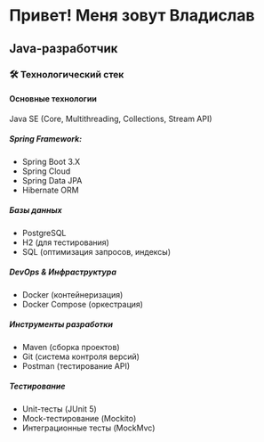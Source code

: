 # Привет! Меня зовут Владислав
## Java-разработчик
### 🛠 Технологический стек
#### Основные технологии
Java SE (Core, Multithreading, Collections, Stream API)
##### Spring Framework:
  - Spring Boot 3.X
  - Spring Cloud
  - Spring Data JPA
  - Hibernate ORM
##### Базы данных
  - PostgreSQL
  - H2 (для тестирования)
  - SQL (оптимизация запросов, индексы)

##### DevOps & Инфраструктура
  - Docker (контейнеризация)
  - Docker Compose (оркестрация)

##### Инструменты разработки
  - Maven (сборка проектов)
  - Git (система контроля версий)
  - Postman (тестирование API)
##### Тестирование
  - Unit-тесты (JUnit 5)
  - Mock-тестирование (Mockito)
  - Интеграционные тесты (MockMvc)

